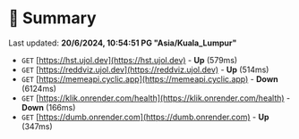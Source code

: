 # 📖 Summary
Last updated: **20/6/2024, 10:54:51 PG "Asia/Kuala_Lumpur"**

- `GET` [https://hst.ujol.dev](https://hst.ujol.dev) - **Up** (579ms)
- `GET` [https://reddviz.ujol.dev](https://reddviz.ujol.dev) - **Up** (514ms)
- `GET` [https://memeapi.cyclic.app](https://memeapi.cyclic.app) - **Down** (6124ms)
- `GET` [https://klik.onrender.com/health](https://klik.onrender.com/health) - **Down** (166ms)
- `GET` [https://dumb.onrender.com](https://dumb.onrender.com) - **Up** (347ms)
